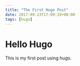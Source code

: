 ```yaml
---
title: "The First Hugo Post"
date: 2017-09-23T17:09:19+08:00
tags: [hugo]
---
```


# Hello Hugo

This is my first post using hugo.

